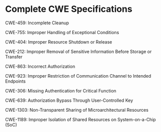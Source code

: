 

# Complete CWE Specifications

CWE-459: Incomplete Cleanup

CWE-755: Improper Handling of Exceptional Conditions

CWE-404: Improper Resource Shutdown or Release

CWE-212: Improper Removal of Sensitive Information Before Storage or Transfer

CWE-863: Incorrect Authorization

CWE-923: Improper Restriction of Communication Channel to Intended Endpoints

CWE-306: Missing Authentication for Critical Function

CWE-639: Authorization Bypass Through User-Controlled Key

CWE-1303: Non-Transparent Sharing of Microarchitectural Resources

CWE-1189: Improper Isolation of Shared Resources on System-on-a-Chip (SoC)